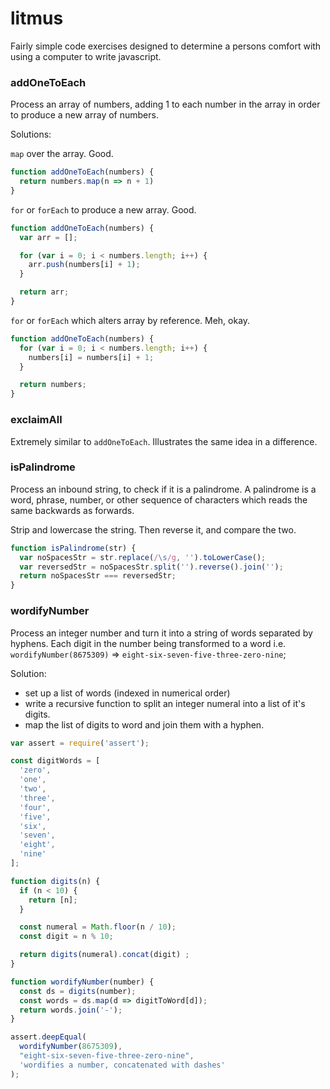 # litmus

Fairly simple code exercises designed to determine a persons comfort with
using a computer to write javascript.

### addOneToEach

Process an array of numbers, adding 1 to each number in the array in order
to produce a new array of numbers.

Solutions:

`map` over the array. Good.

```js
function addOneToEach(numbers) {
  return numbers.map(n => n + 1)
}
```

`for` or `forEach` to produce a new array. Good.
```js
function addOneToEach(numbers) {
  var arr = [];

  for (var i = 0; i < numbers.length; i++) {
    arr.push(numbers[i] + 1);
  }

  return arr;
}
```

`for` or `forEach` which alters array by reference. Meh, okay.
```js
function addOneToEach(numbers) {
  for (var i = 0; i < numbers.length; i++) {
    numbers[i] = numbers[i] + 1;
  }

  return numbers;
}
```

### exclaimAll

Extremely similar to `addOneToEach`. Illustrates the same idea in a difference.

### isPalindrome

Process an inbound string, to check if it is a palindrome.
A palindrome is a word, phrase, number, or other sequence of characters
which reads the same backwards as forwards.

Strip and lowercase the string. Then reverse it, and compare the two.

```js
function isPalindrome(str) {
  var noSpacesStr = str.replace(/\s/g, '').toLowerCase();
  var reversedStr = noSpacesStr.split('').reverse().join('');
  return noSpacesStr === reversedStr;
}
```

### wordifyNumber

Process an integer number and turn it into a string of words
separated by hyphens. Each digit in the number being transformed to a word
i.e. `wordifyNumber(8675309)` => `eight-six-seven-five-three-zero-nine`;

Solution:
  - set up a list of words (indexed in numerical order)
  - write a recursive function to split an integer numeral into a list of it's digits.
  - map the list of digits to word and join them with a hyphen.

```js
var assert = require('assert');

const digitWords = [
  'zero',
  'one',
  'two',
  'three',
  'four',
  'five',
  'six',
  'seven',
  'eight',
  'nine'
];

function digits(n) {
  if (n < 10) {
    return [n];
  }

  const numeral = Math.floor(n / 10);
  const digit = n % 10;

  return digits(numeral).concat(digit) ;
}

function wordifyNumber(number) {
  const ds = digits(number);
  const words = ds.map(d => digitToWord[d]);
  return words.join('-');
}

assert.deepEqual(
  wordifyNumber(8675309),
  "eight-six-seven-five-three-zero-nine",
  'wordifies a number, concatenated with dashes'
);
```
